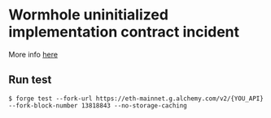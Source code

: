 Wormhole uninitialized implementation contract incident
==

More info [here](https://medium.com/immunefi/wormhole-uninitialized-proxy-bugfix-review-90250c41a43a)

Run test
--
```
$ forge test --fork-url https://eth-mainnet.g.alchemy.com/v2/{YOU_API} --fork-block-number 13818843 --no-storage-caching
```